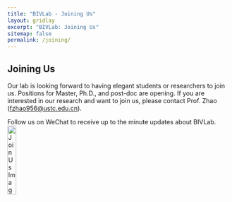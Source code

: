 ```yaml
---
title: "BIVLab - Joining Us"
layout: gridlay
excerpt: "BIVLab: Joining Us"
sitemap: false
permalink: /joining/
---
```


## Joining Us

Our lab is looking forward to having elegant students or researchers to join us.
Positions for Master, Ph.D., and post-doc are opening. If you are interested in our research and want to join us,
 please contact Prof. Zhao (fzhao956@ustc.edu.cn).

Follow us on WeChat to receive up to the minute updates about BIVLab.
<br>
  <img src="http://localhost:4000/images/images/qrcode.jpg" alt="Join Us Image" style="width:20%; height:auto;">